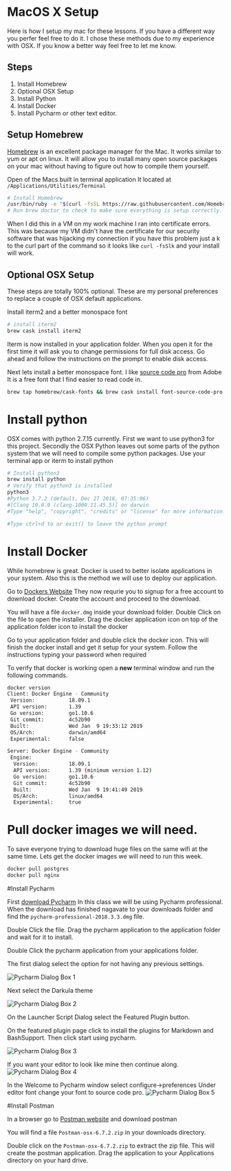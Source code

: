 # MacOS X Setup

Here is how I setup my mac for these lessons. If you have a different way you perfer feel free to do it.
I chose these methods due to my experience with OSX. If you know a better way feel free to let me know.

## Steps

1. Install Homebrew
2. Optional OSX Setup
3. Install Python
4. Install Docker
5. Install Pycharm or other text editor. 

## Setup Homebrew

[Homebrew](https://brew.sh/) is an excellent package manager for the Mac. It works similar to yum 
or apt on linux. It will allow you to install many open source packages on your mac without having
to figure out how to compile them yourself.

Open of the Macs built in terminal application It located at `/Applications/Utilities/Terminal`

```bash
# Install Homebrew
/usr/bin/ruby -e "$(curl -fsSL https://raw.githubusercontent.com/Homebrew/install/master/install)"
# Run brew doctor to check to make sure everything is setup correctly. 
```

When I did this in a VM on my work machine I ran into certificate errors. This was because my VM didn't 
have the certificate for our security software that was hijacking my connection if you have this 
problem just a k to the curl part of the command so it looks like `curl -fsSlk` and your install will 
work.

## Optional OSX Setup

These steps are totally 100% optional. These are my personal preferences to replace a couple of OSX default 
applications. 

Install iterm2 and a better monospace font
```bash
# install iterm2
brew cask install iterm2
```
Iterm is now installed in your application folder. When you open it for the first time it will ask
you to change permissions for full disk access. Go ahead and follow the instructions on the prompt
to enable disk access.

Next lets install a better monospace font. I like [source code pro](https://github.com/adobe-fonts/source-code-pro) 
from Adobe It is a free font that I find easier to read code in. 
```bash
brew tap homebrew/cask-fonts && brew cask install font-source-code-pro
```

# Install python
OSX comes with python 2.7.15 currently. First we want to use python3 for this project. Secondly the
OSX Python leaves out some parts of the python system that we will need to compile some python 
packages. Use your terminal app or iterm to install python

```bash
# Install python3
brew install python
# Verify that python3 is installed
python3
#Python 3.7.2 (default, Dec 27 2018, 07:35:06)
#[Clang 10.0.0 (clang-1000.11.45.5)] on darwin
#Type "help", "copyright", "credits" or "license" for more information.

#Type ctrl+d to or exit() to leave the python prompt
```

# Install Docker

While homebrew is great. Docker is used to better isolate applications in your system. Also this 
is the method we will use to deploy our application. 

Go to [Dockers Website](https://hub.docker.com/editions/community/docker-ce-desktop-mac)
They now requrie you to signup for a free account to download docker. Create the account and proceed 
to the download. 

You will have a file `docker.dmg` inside your download folder. Double Click on the file to open 
the installer. Drag the docker application icon on top of the application folder icon to install 
the docker

Go to your application folder and double click the docker icon. This will finish the docker install
and get it setup for your system. Follow the instructions typing your password when required

To verify that docker is working open a **new** terminal window and run the following commands. 

```bash
docker version
Client: Docker Engine - Community
 Version:           18.09.1
 API version:       1.39
 Go version:        go1.10.6
 Git commit:        4c52b90
 Built:             Wed Jan  9 19:33:12 2019
 OS/Arch:           darwin/amd64
 Experimental:      false

Server: Docker Engine - Community
 Engine:
  Version:          18.09.1
  API version:      1.39 (minimum version 1.12)
  Go version:       go1.10.6
  Git commit:       4c52b90
  Built:            Wed Jan  9 19:41:49 2019
  OS/Arch:          linux/amd64
  Experimental:     true
```

# Pull docker images we will need.
To save everyone trying to download huge files on the same wifi at the same time. Lets get the docker
images we will need to run this week. 

```bash
docker pull postgres
docker pull nginx
```
#Install Pycharm

First [download Pycharm](https://www.jetbrains.com/pycharm/download/#section=mac) In this class we will be using Pycharm professional. When the download has finished nagavate to your downloads folder and find the `pycharm-professional-2018.3.3.dmg` file. 

Double Click the file. Drag the pycharm application to the application folder and wait for it to install. 

Double Click the pycharm application from your applications folder. 

The first dialog select the option for not having any previous settings. 

![Pycharm Dialog Box 1](/images/pycharmdia1.png)

Next select the Darkula theme

![Pycharm Dialog Box 2](/images/pycharmdia2.png)

On the Launcher Script Dialog select the Featured Plugin button.

On the featured plugin page click to install the plugins for Markdown and BashSupport. Then click start using pycharm.

![Pycharm Dialog Box 3](/images/pycharmdia3.png)

If you want your editor to look like mine then continue along. 
![Pycharm Dialog Box 4](/images/pycharmdia4.png)

In the Welcome to Pycharm window select configure->preferences Under editor font change your font to source code pro. 
![Pycharm Dialog Box 5](/images/pycharmdia5.png)


#Install Postman

In a browser go to [Postman website](https://www.getpostman.com/downloads/) and download postman

You will find a file `Postman-osx-6.7.2.zip` in your downloads directory. 

Double click on the `Postman-osx-6.7.2.zip` to extract the zip file. This will create the postman application.
Drag the application to your Applications directory on your hard drive. 


